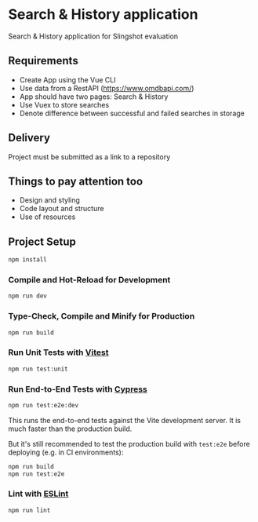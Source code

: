 # Search &amp; History application

Search &amp; History application for Slingshot evaluation

## Requirements

- Create App using the Vue CLI
- Use data from a RestAPI (https://www.omdbapi.com/)
- App should have two pages: Search & History
- Use Vuex to store searches
- Denote difference between successful and failed searches in storage

## Delivery

Project must be submitted as a link to a repository

## Things to pay attention too

- Design and styling
- Code layout and structure
- Use of resources

## Project Setup

```sh
npm install
```

### Compile and Hot-Reload for Development

```sh
npm run dev
```

### Type-Check, Compile and Minify for Production

```sh
npm run build
```

### Run Unit Tests with [Vitest](https://vitest.dev/)

```sh
npm run test:unit
```

### Run End-to-End Tests with [Cypress](https://www.cypress.io/)

```sh
npm run test:e2e:dev
```

This runs the end-to-end tests against the Vite development server.
It is much faster than the production build.

But it's still recommended to test the production build with `test:e2e` before deploying (e.g. in CI environments):

```sh
npm run build
npm run test:e2e
```

### Lint with [ESLint](https://eslint.org/)

```sh
npm run lint
```
